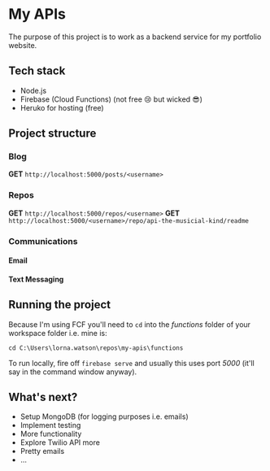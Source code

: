 
# My APIs

The purpose of this project is to work as a backend service for my portfolio website.

## Tech stack
* Node.js
* Firebase (Cloud Functions) (not free 😢 but wicked 😎)
* Heruko for hosting (free)

## Project structure

### Blog 

**GET** `http://localhost:5000/posts/<username>`

### Repos

**GET** `http://localhost:5000/repos/<username>`
**GET** `http://localhost:5000/<username>/repo/api-the-musicial-kind/readme`

### Communications

#### Email

#### Text Messaging

## Running the project
Because I'm using FCF you'll need to `cd` into the *functions* folder of your workspace folder i.e. mine is:

`cd C:\Users\lorna.watson\repos\my-apis\functions`

To run locally, fire off `firebase serve` and usually this uses port *5000* (it'll say in the command window anyway).

## What's next?
* Setup MongoDB (for logging purposes i.e. emails)
* Implement testing
* More functionality
* Explore Twilio API more
* Pretty emails
* ...
